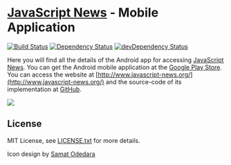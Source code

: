 # [JavaScript News](http://www.javascript-news.org/) - Mobile Application
[![Build Status](https://travis-ci.org/markoch/dev-news-app.svg?branch=master)](https://travis-ci.org/markoch/dev-news-app)
[![Dependency Status](https://img.shields.io/david/markoch/dev-news-app.svg?style=flat)](https://david-dm.org/markoch/dev-news-app)
[![devDependency Status](https://img.shields.io/david/dev/markoch/dev-news-app.svg?style=flat)](https://david-dm.org/markoch/dev-news-app#info=devDependencies)

Here you will find all the details of the Android app for accessing [JavaScript News](http://www.javascript-news.org/). You can
get the Android mobile application at the [Google Play Store](https://play.google.com/apps/testing/com.jsnews.hybrid). You
can access the website at [http://www.javascript-news.org/](http://www.javascript-news.org/) and the
source-code of its implementation at [GitHub](https://github.com/markoch/dev-news-os).

<img src="https://raw.githubusercontent.com/markoch/dev-news-app/master/screenshots/articles_small.png"/>


## License
MIT License, see [LICENSE.txt](LICENSE.txt) for more details.

Icon design by <a href="https://www.iconfinder.com/samatodedara">Samat Odedara</a>

